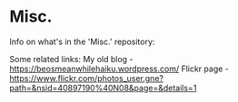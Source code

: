 # Misc.
Info on what's in the 'Misc.' repository:




























Some related links: 
My old blog - https://beosmeanwhilehaiku.wordpress.com/
Flickr page - https://www.flickr.com/photos_user.gne?path=&nsid=40897190%40N08&page=&details=1
